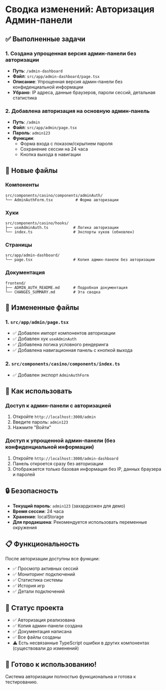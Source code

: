 # Сводка изменений: Авторизация Админ-панели

## ✅ Выполненные задачи

### 1. Создана упрощенная версия админ-панели без авторизации

- **Путь**: `/admin-dashboard`
- **Файл**: `src/app/admin-dashboard/page.tsx`
- **Описание**: Упрощенная версия админ-панели без конфиденциальной информации
- **Убрано**: IP адреса, данные браузеров, пароли сессий, детальная статистика

### 2. Добавлена авторизация на основную админ-панель

- **Путь**: `/admin`
- **Файл**: `src/app/admin/page.tsx`
- **Пароль**: `admin123`
- **Функции**:
    - Форма входа с показом/скрытием пароля
    - Сохранение сессии на 24 часа
    - Кнопка выхода в навигации

## 📁 Новые файлы

### Компоненты

```
src/components/casino/components/adminAuth/
└── AdminAuthForm.tsx          # Форма авторизации
```

### Хуки

```
src/components/casino/hooks/
├── useAdminAuth.ts           # Логика авторизации
└── index.ts                  # Экспорты хуков (обновлен)
```

### Страницы

```
src/app/admin-dashboard/
└── page.tsx                  # Копия админ-панели без авторизации
```

### Документация

```
frontend/
├── ADMIN_AUTH_README.md      # Подробная документация
└── CHANGES_SUMMARY.md        # Эта сводка
```

## 🔧 Измененные файлы

### 1. `src/app/admin/page.tsx`

- ✅ Добавлен импорт компонентов авторизации
- ✅ Добавлен хук `useAdminAuth`
- ✅ Добавлена логика условного рендеринга
- ✅ Добавлена навигационная панель с кнопкой выхода

### 2. `src/components/casino/components/index.ts`

- ✅ Добавлен экспорт `AdminAuthForm`

## 🚀 Как использовать

### Доступ к админ-панели с авторизацией

1. Откройте `http://localhost:3000/admin`
2. Введите пароль: `admin123`
3. Нажмите "Войти"

### Доступ к упрощенной админ-панели (без конфиденциальной информации)

1. Откройте `http://localhost:3000/admin-dashboard`
2. Панель откроется сразу без авторизации
3. Отображается только базовая информация без IP, данных браузера и паролей

## 🔒 Безопасность

- **Текущий пароль**: `admin123` (захардкожен для демо)
- **Время сессии**: 24 часа
- **Хранение**: localStorage
- **Для продакшена**: Рекомендуется использовать переменные окружения

## 📋 Функциональность

После авторизации доступны все функции:

- ✅ Просмотр активных сессий
- ✅ Мониторинг подключений
- ✅ Статистика системы
- ✅ История игр
- ✅ Детали подключений

## 🔄 Статус проекта

- ✅ Авторизация реализована
- ✅ Копия админ-панели создана
- ✅ Документация написана
- ✅ Все файлы созданы
- ⚠️ Есть несвязанные TypeScript ошибки в других компонентах (существовали до изменений)

## 🎯 Готово к использованию!

Система авторизации полностью функциональна и готова к тестированию. 